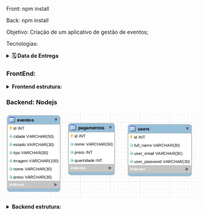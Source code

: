 Front: npm install

Back: npm install

Objetivo: Criação de um aplicativo de gestão de eventos;

Tecnologias:

<details>
  <summary>
    <strong>🗓 Data de Entrega</strong>
  </summary><br>
  
  - Este projeto é individual;
  - Serão `7 dias de projeto;
  - Data de entrega para avaliação final do projeto: `03/08/2022 15:00`.

</details>

### FrontEnd:

<details>
  <summary>
    <strong>Frontend estrutura:</strong>
  </summary><br>
  <ul>
    <li>Events</li>
    <li>EventsDetails</li>
    <li>Home</li>
    <li>MainLogin</li>
    <li>ShoppingCart</li>
  </ul>
</details>

### Backend: Nodejs

![Diagrama de ER](./imgs/database.png)

<details>
  <summary>
    <strong>Backend estrutura:</strong>
  </summary><br>
  <ul>
  <li>Model</li>
  <li>Service</li>
  <li>Controller</li>
  <li>Middleware</li>
  <li>Route</li>
  </ul>
</details>
